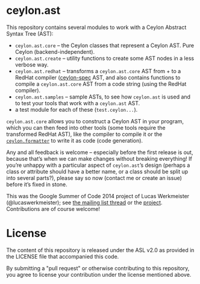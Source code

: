 ceylon.ast
==========

This repository contains several modules to work with a Ceylon Abstract Syntax Tree (AST):

* `ceylon.ast.core` – the Ceylon classes that represent a Ceylon AST. Pure Ceylon (backend-independent).
* `ceylon.ast.create` – utility functions to create some AST nodes in a less verbose way.
* `ceylon.ast.redhat` – transforms a `ceylon.ast.core` AST from + to a RedHat compiler ([ceylon-spec](https://github.com/ceylon/ceylon-spec]) AST, and also contains functions to compile a `ceylon.ast.core` AST from a code string (using the RedHat compiler).
* `ceylon.ast.samples` – sample ASTs, to see how `ceylon.ast` is used and to test your tools that work with a `ceylon.ast` AST.
* a test module for each of these (`test.ceylon...`).

`ceylon.ast.core` allows you to construct a Ceylon AST in your program, which you can then feed into other tools (some tools require the transformed RedHat AST), like the compiler to compile it or the [`ceylon.formatter`](https://github.com/lucaswerkmeister/ceylon.formatter) to write it as code (code generation).

Any and all feedback is welcome – especially before the first release is out, because that’s when we can make changes without breaking everything!
If you’re unhappy with a particular aspect of `ceylon.ast`’s design (perhaps a class or attribute should have a better name, or a class should be split up into several parts?),
please say so now (contact me or create an issue) before it’s fixed in stone.

This was the Google Summer of Code 2014 project of Lucas Werkmeister (@lucaswerkmeister); see [the mailing list thread](https://groups.google.com/forum/#!topic/ceylon-dev/_Uo5P2AgxmA)
or the [project](https://www.google-melange.com/gsoc/project/details/google/gsoc2014/lucaswerkmeister/5741031244955648).
Contributions are of course welcome!

License
=======

The content of this repository is released under the ASL v2.0 as provided in the LICENSE file that accompanied this code.

By submitting a "pull request" or otherwise contributing to this repository, you agree to license your contribution under the license mentioned above.
